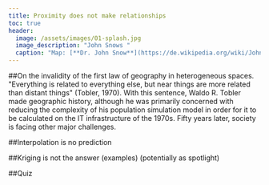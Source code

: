 ```yaml
---
title: Proximity does not make relationships
toc: true
header:
  image: /assets/images/01-splash.jpg
  image_description: "John Snows "
  caption: "Map: [**Dr. John Snow**](https://de.wikipedia.org/wiki/John_Snow_(Mediziner)) [Wellcome Library via wikimedia](https://w.wiki/QtV)"
---
```



##On the invalidity of the first law of geography in heterogeneous spaces.
"Everything is related to everything else, but near things are more related than distant things" (Tobler, 1970). With this sentence, Waldo R. Tobler made geographic history, although he was primarily concerned with reducing the complexity of his population simulation model in order for it to be calculated on the IT infrastructure of the 1970s. Fifty years later, society is facing other major challenges.

##Interpolation is no prediction

##Kriging is not the answer (examples) (potentially as spotlight)

##Quiz